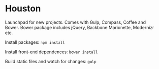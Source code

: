 Houston
=======

Launchpad for new projects. Comes with Gulp, Compass, Coffee and Bower. Bower package includes jQuery, Backbone Marionette, Modernizr etc.

Install packages: `npm install`

Install front-end dependences: `bower install`

Build static files and watch for changes: `gulp`